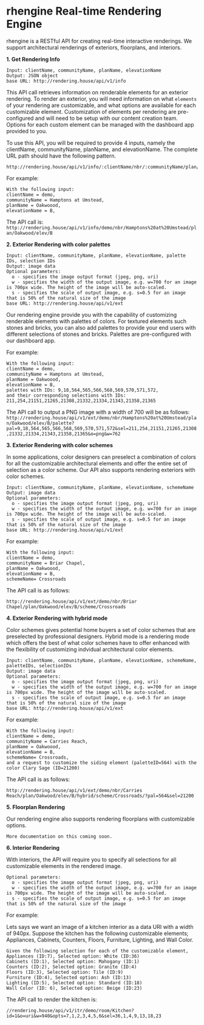 # rhengine Real-time Rendering Engine

rhengine is a RESTful API for creating real-time interactive renderings. We support architectural renderings of exteriors, floorplans, and interiors.

**1. Get Rendering Info**
```
Input: clientName, communityName, planName, elevationName
Output: JSON object
base URL: http://rendering.house/api/v1/info
```

This API call retrieves information on renderable elements for an exterior rendering.
To render an exterior, you will need information on what `elements` of your rendering are customizable, and what options are available for each customizable element. Customization of elements per rendering are pre-configured and will need to be setup with our content creation team. Options for each custom element can be managed with the dashboard app provided to you.

To use this API,  you will be required to provide 4 inputs, namely the clientName, communityName, planName, and elevationName. The complete URL path should have the following pattern.
```
http://rendering.house/api/v1/info/:clientName/nbr/:communityName/plan/:planName/elev/:elevationName
```

For example:

```
With the following input:
clientName = demo,
communityName = Hamptons at Umstead,
planName = Oakwoood,
elevationName = B,
```

The API call is:
`
http://rendering.house/api/v1/info/demo/nbr/Hamptons%20at%20Umstead/plan/Oakwood/elev/B
`

**2. Exterior Rendering with color palettes**
```
Input: clientName, communityName, planName, elevationName, palette IDs, selection IDs
Output: image data
Optional parameters:
  o - specifies the image output format (jpeg, png, uri)
  w - specifies the width of the output image, e.g. w=700 for an image is 700px wide. The height of the image will be auto-scaled.
  s - specifies the scale of output image, e.g. s=0.5 for an image that is 50% of the natural size of the image
base URL: http://rendering.house/api/v1/ext
```
Our rendering engine provide you with the capability of customizing renderable elements with palettes of colors. For textured elements such stones and bricks, you can also add palettes to provide your end users with different selections of stones and bricks. Palettes are pre-configured with our dashboard app.

For example:
```
With the following input:
clientName = demo,
communityName = Hamptons at Umstead,
planName = Oakwoood,
elevationName = B,
palettes with IDs: 9,18,564,565,566,568,569,570,571,572,
and their corresponding selections with IDs: 211,254,21151,21265,21308,21332,21334,21343,21358,21365
```
The API call to output a PNG image with a width of 700 will be as follows:
`http://rendering.house/api/v1/ext/demo/nbr/Hamptons%20at%20Umstead/plan/Oakwood/elev/B/palette?pal=9,18,564,565,566,568,569,570,571,572&sel=211,254,21151,21265,21308,21332,21334,21343,21358,21365&o=png&w=762`


**3. Exterior Rendering with color schemes**

In some applications, color designers can preselect a combination of colors for all the customizable architectural elements and offer the entire set of selection as a color scheme. Our API also supports rendering exteriors with color schemes.

```
Input: clientName, communityName, planName, elevationName, schemeName
Output: image data
Optional parameters:
  o - specifies the image output format (jpeg, png, uri)
  w - specifies the width of the output image, e.g. w=700 for an image is 700px wide. The height of the image will be auto-scaled.
  s - specifies the scale of output image, e.g. s=0.5 for an image that is 50% of the natural size of the image
base URL: http://rendering.house/api/v1/ext
```

For example:
```
With the following input:
clientName = demo,
communityName = Briar Chapel,
planName = Oakwoood,
elevationName = B,
schemeName= Crossroads
```
The API call is as follows:

`http://rendering.house/api/v1/ext/demo/nbr/Briar Chapel/plan/Oakwood/elev/B/scheme/Crossroads`

**4. Exterior Rendering with hybrid mode**

Color schemes gives potential home buyers a set of color schemes that are preselected by professional designers. Hybrid mode is a rendering mode which offers the best of what color schemes have to offer enhanced with the flexibility of customizing indvidual architectural color elements.

```
Input: clientName, communityName, planName, elevationName, schemeName, paletteIDs, selectionIDs
Output: image data
Optional parameters:
  o - specifies the image output format (jpeg, png, uri)
  w - specifies the width of the output image, e.g. w=700 for an image is 700px wide. The height of the image will be auto-scaled.
  s - specifies the scale of output image, e.g. s=0.5 for an image that is 50% of the natural size of the image
base URL: http://rendering.house/api/v1/ext
```

For example:
```
With the following input:
clientName = demo,
communityName = Carries Reach,
planName = Oakwoood,
elevationName = B,
schemeName= Crossroads,
and a request to customize the siding element (paletteID=564) with the color Clary Sage (ID=21200)
```
The API call is as follows:

`http://rendering.house/api/v1/ext/demo/nbr/Carries Reach/plan/Oakwood/elev/B/hybrid/scheme/Crossroads/?pal=564&sel=21200`

**5. Floorplan Rendering**

Our rendering engine also supports rendering floorplans with customizable options.

`More documentation on this coming soon.`


**6. Interior Rendering**

With interiors, the API will require you to specify all selections for all customizable elements in the rendered image.

```
Optional parameters:
  o - specifies the image output format (jpeg, png, uri)
  w - specifies the width of the output image, e.g. w=700 for an image is 700px wide. The height of the image will be auto-scaled.
  s - specifies the scale of output image, e.g. s=0.5 for an image that is 50% of the natural size of the image
```

For example:

Lets says we want an image of a kitchen interior as a data URI with a width of 940px. Suppose the kitchen has the following customizable elements; Appliances, Cabinets, Counters, Floors, Furniture, Lighting, and Wall Color.

```
Given the following selection for each of the customizable element,
Appliances (ID:7), Selected option: White (ID:36)
Cabinets (ID:1), Selected option: Mahogany (ID:1)
Counters (ID:2), Selected option: Granite (ID:4)
Floors (ID:3), Selected option: Tile (ID:9)
Furniture (ID:4), Selected option: Ash (ID:13)
Lighting (ID:5), Selected option: Standard (ID:18)
Wall Color (ID: 6), Selected option: Beige (ID:23)
```

The API call to render the kitchen is:

`//rendering.house/api/v1/itr/demo/room/Kitchen?id=1&o=uri&w=940&opts=7,1,2,3,4,5,6&sel=36,1,4,9,13,18,23`

